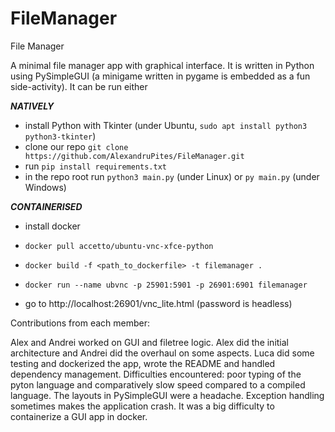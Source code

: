 # FileManager
File Manager

A minimal file manager app with graphical interface. It is written in Python
using PySimpleGUI (a minigame written in pygame is embedded as a fun side-activity).
It can be run either

***NATIVELY***
- install Python with Tkinter (under Ubuntu, ```sudo apt install python3 python3-tkinter```)
- clone our repo ```git clone https://github.com/AlexandruPites/FileManager.git```
- run ```pip install requirements.txt```
- in the repo root run ```python3 main.py``` (under Linux) or ```py main.py``` (under Windows)

***CONTAINERISED***
- install docker
- ```docker pull accetto/ubuntu-vnc-xfce-python```
- ```docker build -f <path_to_dockerfile> -t filemanager .```
- ```docker run --name ubvnc -p 25901:5901 -p 26901:6901 filemanager```

- go to http://localhost:26901/vnc_lite.html (password is headless)

Contributions from each member:

Alex and Andrei worked on GUI and filetree logic. Alex did the initial architecture and Andrei did the overhaul on some aspects.
Luca did some testing and dockerized the app, wrote the README and handled dependency management.
Difficulties encountered: poor typing of the pyton language and comparatively slow speed compared to a compiled language. The layouts in PySimpleGUI were a headache. Exception handling sometimes makes the application crash. It was a big difficulty to containerize a GUI app in docker.
